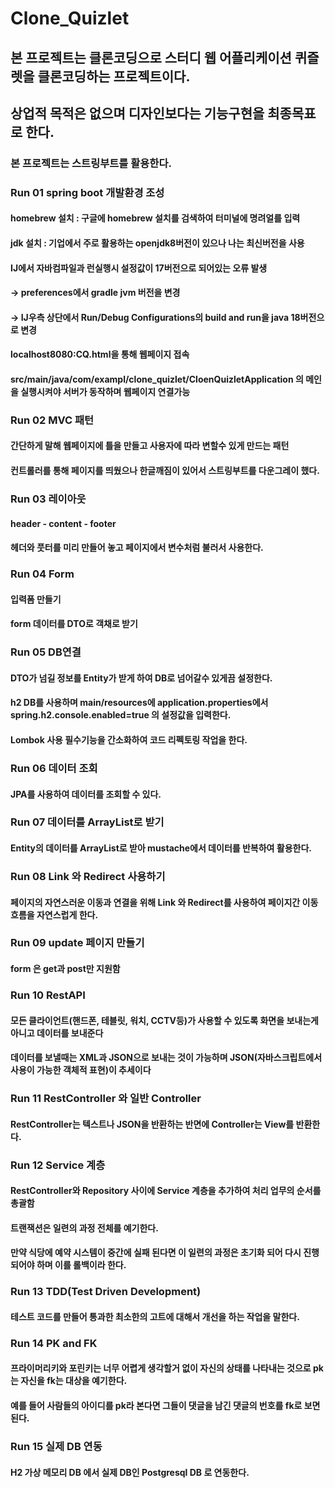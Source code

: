 # Clone_Quizlet

## 본 프로젝트는 클론코딩으로 스터디 웹 어플리케이션 퀴즐렛을 클론코딩하는 프로젝트이다.
## 상업적 목적은 없으며 디자인보다는 기능구현을 최종목표로 한다.

### 본 프로젝트는 스트링부트를 활용한다.


### Run 01 spring boot 개발환경 조성
#### homebrew 설치 : 구글에 homebrew 설치를 검색하여 터미널에 명려얼를 입력
#### jdk 설치 : 기업에서 주로 활용하는 openjdk8버전이 있으나 나는 최신버전을 사용
#### IJ에서 자바컴파일과 런실행시 설정값이 17버전으로 되어있는 오류 발생
####  -> preferences에서 gradle jvm 버전을 변경
####  -> IJ우측 상단에서 Run/Debug Configurations의 build and run을 java 18버전으로 변경 
#### localhost8080:CQ.html을 통해 웹페이지 접속
#### src/main/java/com/exampl/clone_quizlet/CloenQuizletApplication 의 메인을 실행시켜야 서버가 동작하며 웹페이지 연결가능

### Run 02 MVC 패턴
#### 간단하게 말해 웹페이지에 틀을 만들고 사용자에 따라 변할수 있게 만드는 패턴
#### 컨트롤러를 통해 페이지를 띄웠으나 한글깨짐이 있어서 스트링부트를 다운그레이 했다.

### Run 03 레이아웃
#### header - content - footer
#### 헤더와 풋터를 미리 만들어 놓고 페이지에서 변수처럼 불러서 사용한다.

### Run 04 Form
#### 입력폼 만들기
#### form 데이터를 DTO로 객채로 받기

### Run 05 DB연결
#### DTO가 넘길 정보를 Entity가 받게 하여 DB로 넘어갈수 있게끔 설정한다.
#### h2 DB를 사용하며 main/resources에 application.properties에서 spring.h2.console.enabled=true 의 설정값을 입력한다.
#### Lombok 사용 필수기능을 간소화하여 코드 리펙토링 작업을 한다.

### Run 06 데이터 조회
#### JPA를 사용하여 데이터를 조회할 수 있다.

### Run 07 데이터를 ArrayList로 받기
#### Entity의 데이터를 ArrayList로 받아 mustache에서 데이터를 반복하여 활용한다.

### Run 08 Link 와 Redirect 사용하기
#### 페이지의 자연스러운 이동과 연결을 위해 Link 와 Redirect를 사용하여 페이지간 이동 흐름을 자연스럽게 한다.

### Run 09 update 페이지 만들기
#### form 은 get과 post만 지원함

### Run 10 RestAPI
#### 모든 클라이언트(핸드폰, 테블릿, 워치, CCTV등)가 사용할 수 있도록 화면을 보내는게 아니고 데이터를 보내준다
#### 데이터를 보낼때는 XML과 JSON으로 보내는 것이 가능하며 JSON(자바스크립트에서 사용이 가능한 객체적 표현)이 추세이다


### Run 11 RestController 와 일반 Controller
#### RestController는 텍스트나 JSON을 반환하는 반면에 Controller는 View를 반환한다.

### Run 12 Service 계층
#### RestController와 Repository 사이에 Service 계층을 추가하여 처리 업무의 순서를 총괄함
#### 트랜잭션은 일련의 과정 전체를 예기한다. 
#### 만약 식당에 예약 시스템이 중간에 실패 된다면 이 일련의 과정은 초기화 되어 다시 진행되어야 하며 이를 롤백이라 한다.

### Run 13 TDD(Test Driven Development)
#### 테스트 코드를 만들어 통과한 최소한의 고트에 대해서 개선을 하는 작업을 말한다.

### Run 14 PK and FK
#### 프라이머리키와 포린키는 너무 어렵게 생각할거 없이 자신의 상태를 나타내는 것으로 pk는 자신을 fk는 대상을 예기한다.
#### 예를 들어 사람들의 아이디를 pk라 본다면 그들이 댓글을 남긴 댓글의 번호를 fk로 보면 된다.

### Run 15 실제 DB 연동
#### H2 가상 메모리 DB 에서 실제 DB인 Postgresql DB 로 연동한다.
